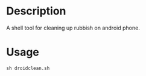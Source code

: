 # Description

A shell tool for cleaning up rubbish on android phone.

# Usage

```
sh droidclean.sh
```
